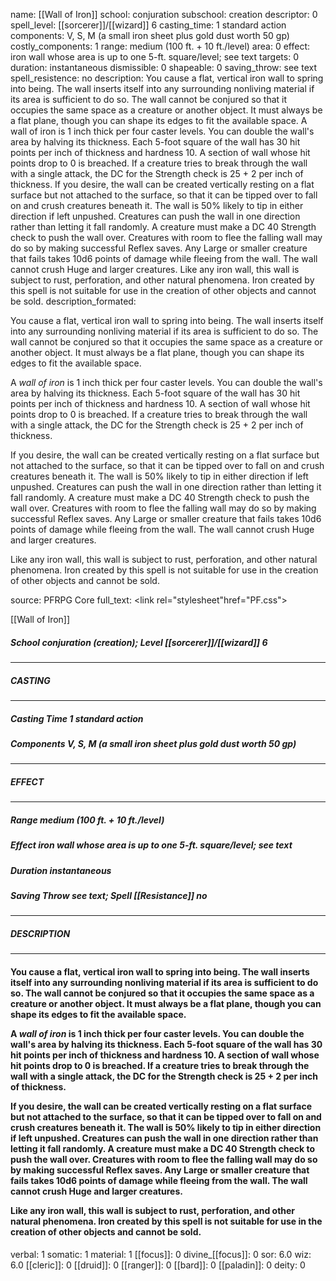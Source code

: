 name: [[Wall of Iron]]
school: conjuration
subschool: creation
descriptor: 0
spell_level: [[sorcerer]]/[[wizard]] 6
casting_time: 1 standard action
components: V, S, M (a small iron sheet plus gold dust worth 50 gp)
costly_components: 1
range: medium (100 ft. + 10 ft./level)
area: 0
effect: iron wall whose area is up to one 5-ft. square/level; see text
targets: 0
duration: instantaneous
dismissible: 0
shapeable: 0
saving_throw: see text
spell_resistence: no
description: You cause a flat, vertical iron wall to spring into being. The wall inserts itself into any surrounding nonliving material if its area is sufficient to do so. The wall cannot be conjured so that it occupies the same space as a creature or another object. It must always be a flat plane, though you can shape its edges to fit the available space.  A wall of iron is 1 inch thick per four caster levels. You can double the wall's area by halving its thickness. Each 5-foot square of the wall has 30 hit points per inch of thickness and hardness 10. A section of wall whose hit points drop to 0 is breached. If a creature tries to break through the wall with a single attack, the DC for the Strength check is 25 + 2 per inch of thickness.  If you desire, the wall can be created vertically resting on a flat surface but not attached to the surface, so that it can be tipped over to fall on and crush creatures beneath it. The wall is 50% likely to tip in either direction if left unpushed. Creatures can push the wall in one direction rather than letting it fall randomly. A creature must make a DC 40 Strength check to push the wall over. Creatures with room to flee the falling wall may do so by making successful Reflex saves. Any Large or smaller creature that fails takes 10d6 points of damage while fleeing from the wall. The wall cannot crush Huge and larger creatures.  Like any iron wall, this wall is subject to rust, perforation, and other natural phenomena. Iron created by this spell is not suitable for use in the creation of other objects and cannot be sold.
description_formated: <p>You cause a flat, vertical iron wall to spring into being. The wall inserts itself into any surrounding nonliving material if its area is sufficient to do so. The wall cannot be conjured so that it occupies the same space as a creature or another object. It must always be a flat plane, though you can shape its edges to fit the available space.</p><p>A <i>wall of iron</i> is 1 inch thick per four caster levels. You can double the wall's area by halving its thickness. Each 5-foot square of the wall has 30 hit points per inch of thickness and hardness 10. A section of wall whose hit points drop to 0 is breached. If a creature tries to break through the wall with a single attack, the DC for the Strength check is 25 + 2 per inch of thickness.</p><p>If you desire, the wall can be created vertically resting on a flat surface but not attached to the surface, so that it can be tipped over to fall on and crush creatures beneath it. The wall is 50% likely to tip in either direction if left unpushed. Creatures can push the wall in one direction rather than letting it fall randomly. A creature must make a DC 40 Strength check to push the wall over. Creatures with room to flee the falling wall may do so by making successful Reflex saves. Any Large or smaller creature that fails takes 10d6 points of damage while fleeing from the wall. The wall cannot crush Huge and larger creatures.</p><p>Like any iron wall, this wall is subject to rust, perforation, and other natural phenomena. Iron created by this spell is not suitable for use in the creation of other objects and cannot be sold.</p>
source: PFRPG Core
full_text: <link rel="stylesheet"href="PF.css"><div class="heading"><p class="alignleft">[[Wall of Iron]]</p><div style="clear: both;"></div></div><div><h5><b>School </b>conjuration (creation); <b>Level </b>[[sorcerer]]/[[wizard]] 6</h5></div><hr/><div><h5><b>CASTING</b></h5></div><hr/><div><h5><b>Casting Time </b>1 standard action</h5><h5><b>Components </b>V, S, M (a small iron sheet plus gold dust worth 50 gp)</h5></div><hr/><div><h5><b>EFFECT</b></h5></div><hr/><div><h5><b>Range </b>medium (100 ft. + 10 ft./level)</h5><h5><b>Effect </b>iron wall whose area is up to one 5-ft. square/level; see text</h5><h5><b>Duration </b>instantaneous</h5><h5><b>Saving Throw </b>see text; <b>Spell [[Resistance]] </b>no</h5></div><hr/><div><h5><b>DESCRIPTION</b></h5></div><hr/><div><h4><p>You cause a flat, vertical iron wall to spring into being. The wall inserts itself into any surrounding nonliving material if its area is sufficient to do so. The wall cannot be conjured so that it occupies the same space as a creature or another object. It must always be a flat plane, though you can shape its edges to fit the available space.</p><p>A <i>wall of iron</i> is 1 inch thick per four caster levels. You can double the wall's area by halving its thickness. Each 5-foot square of the wall has 30 hit points per inch of thickness and hardness 10. A section of wall whose hit points drop to 0 is breached. If a creature tries to break through the wall with a single attack, the DC for the Strength check is 25 + 2 per inch of thickness.</p><p>If you desire, the wall can be created vertically resting on a flat surface but not attached to the surface, so that it can be tipped over to fall on and crush creatures beneath it. The wall is 50% likely to tip in either direction if left unpushed. Creatures can push the wall in one direction rather than letting it fall randomly. A creature must make a DC 40 Strength check to push the wall over. Creatures with room to flee the falling wall may do so by making successful Reflex saves. Any Large or smaller creature that fails takes 10d6 points of damage while fleeing from the wall. The wall cannot crush Huge and larger creatures.</p><p>Like any iron wall, this wall is subject to rust, perforation, and other natural phenomena. Iron created by this spell is not suitable for use in the creation of other objects and cannot be sold.</p></h4></div>
verbal: 1
somatic: 1
material: 1
[[focus]]: 0
divine_[[focus]]: 0
sor: 6.0
wiz: 6.0
[[cleric]]: 0
[[druid]]: 0
[[ranger]]: 0
[[bard]]: 0
[[paladin]]: 0
deity: 0
